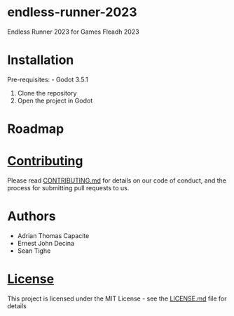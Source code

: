 # endless-runner-2023
Endless Runner 2023 for Games Fleadh 2023

# Installation
Pre-requisites:
    - Godot 3.5.1

1. Clone the repository
2. Open the project in Godot

# Roadmap

# [Contributing](CONTRIBUTING.md)
Please read [CONTRIBUTING.md](CONTRIBUTING.md) for details on our code of conduct, and the process for submitting pull requests to us.

# Authors
- Adrian Thomas Capacite
- Ernest John Decina
- Sean Tighe

# [License](LICENSE.md)
This project is licensed under the MIT License - see the [LICENSE.md](LICENSE.md) file for details